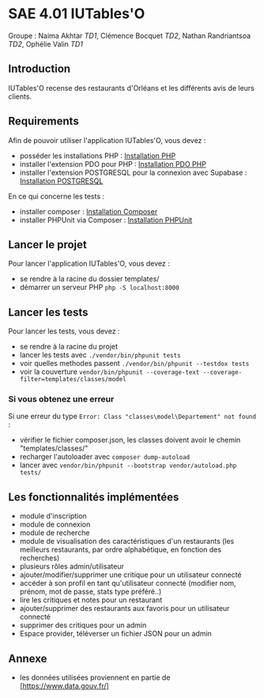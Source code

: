 # SAE 4.01 IUTables'O
Groupe : Naima Akhtar *TD1*, Clémence Bocquet *TD2*, Nathan Randriantsoa *TD2*, Ophélie Valin *TD1*

## Introduction
IUTables'O recense des restaurants d'Orléans et les différents avis de leurs clients. 

## Requirements
Afin de pouvoir utiliser l'application IUTables'O, vous devez :
- posséder les installations PHP : [Installation PHP](https://www.php.net/manual/en/install.php)
- installer l'extension PDO pour PHP : [Installation PDO PHP](https://www.php.net/manual/en/pdo.installation.php)
- installer l'extension POSTGRESQL pour la connexion avec Supabase : [Installation POSTGRESQL](https://www.php.net/manual/en/pgsql.installation.php)


En ce qui concerne les tests :  
- installer composer : [Installation Composer](https://getcomposer.org/download/)
- installer PHPUnit via Composer : [Installation PHPUnit](https://phpunit.de/getting-started/phpunit-9.html)

## Lancer le projet
Pour lancer l'application IUTables'O, vous devez :
+ se rendre à la racine du dossier templates/
+ démarrer un serveur PHP ```php -S localhost:8000```


## Lancer les tests
Pour lancer les tests, vous devez : 
- se rendre à la racine du projet
- lancer les tests avec ``` ./vendor/bin/phpunit tests ```
- voir quelles methodes passent ```./vendor/bin/phpunit --testdox tests```
- voir la couverture ```vendor/bin/phpunit --coverage-text --coverage-filter=templates/classes/model```

### Si vous obtenez une erreur
Si une erreur du type ``` Error: Class "classes\model\Departement" not found ``` : 
- vérifier le fichier composer.json, les classes doivent avoir le chemin "templates/classes/"
- recharger l'autoloader avec ```composer dump-autoload```
- lancer avec ```vendor/bin/phpunit --bootstrap vendor/autoload.php tests/```

## Les fonctionnalités implémentées
+ module d'inscription
+ module de connexion
+ module de recherche
+ module de visualisation des caractéristiques d'un restaurants (les meilleurs restaurants, par ordre alphabétique, en fonction des recherches)
+ plusieurs rôles admin/utilisateur
+ ajouter/modifier/supprimer une critique pour un utilisateur connecté
+ accéder à son profil en tant qu'utilisateur connecté (modifier nom, prénom, mot de passe, stats type préféré..)
+ lire les critiques et notes pour un restaurant
+ ajouter/supprimer des restaurants aux favoris pour un utilisateur connecté
+ supprimer des critiques pour un admin
+ Espace provider, téléverser un fichier JSON pour un admin

## Annexe
- les données utilisées proviennent en partie de [https://www.data.gouv.fr/]
